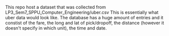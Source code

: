 This repo host a dataset that was collected from LP3_Sem7_SPPU_Computer_Engineering/uber.csv
This is essentially what uber data would look like.
The database has a huge amount of entries and it constist of the fare, the long and lat of pick/dropoff, the distance (however it doesn't specify in which unit), the time and date.

